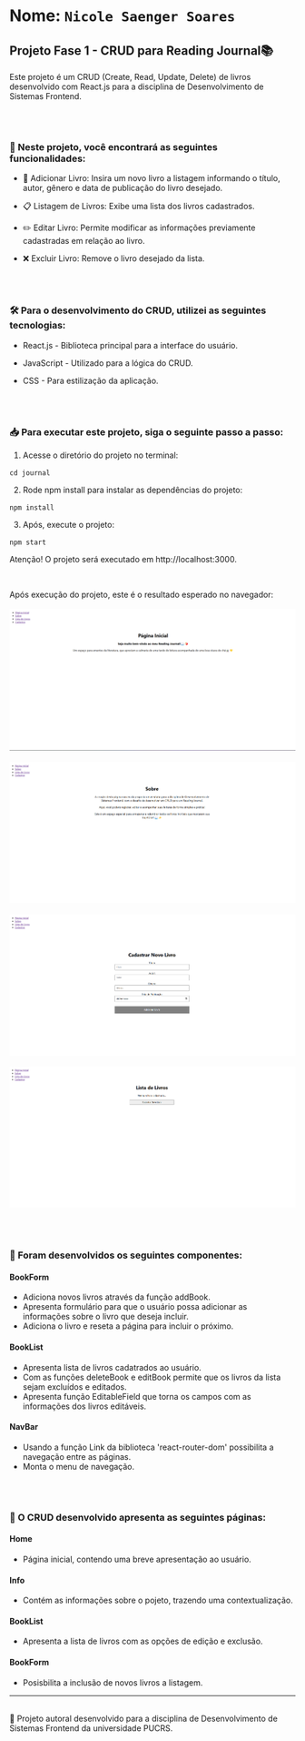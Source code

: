 # Nome: `Nicole Saenger Soares`

## Projeto Fase 1 - CRUD para Reading Journal📚 

Este projeto é um CRUD (Create, Read, Update, Delete) de livros desenvolvido com React.js para a disciplina de Desenvolvimento de Sistemas Frontend. 

<br>
<br>

### 🚀 Neste projeto, você encontrará as seguintes funcionalidades:

- 📌 Adicionar Livro: Insira um novo livro a listagem informando o título, autor, gênero e data de publicação do livro desejado.

- 📋 Listagem de Livros: Exibe uma lista dos livros cadastrados.

- ✏️ Editar Livro: Permite modificar as informações previamente cadastradas em relação ao livro.

- ❌ Excluir Livro: Remove o livro desejado da lista.

<br>
<br>

### 🛠️ Para o desenvolvimento do CRUD, utilizei as seguintes tecnologias:

- React.js - Biblioteca principal para a interface do usuário.

- JavaScript - Utilizado para a lógica do CRUD.

- CSS - Para estilização da aplicação.

<br>
<br>

### 📥 Para executar este projeto, siga o seguinte passo a passo:
1. Acesse o diretório do projeto no terminal:
```
cd journal
```

2. Rode npm install para instalar as dependências do projeto:
```
npm install
```

3. Após, execute o projeto:
```
npm start
```

Atenção! O projeto será executado em http://localhost:3000.

<br>

Após execução do projeto, este é o resultado esperado no navegador:
<br>
<br>
![Print da página inicial](./assets/homepage.png)
<br>
<br>
![Print da página informativa](./assets/info.png)
<br>
<br>
![Print da página de cadastro](./assets/bookForm.png)
<br>
<br>
![Print da página de listagem](./assets/bookList.png)


<br>
<br>

### 🧩 Foram desenvolvidos os seguintes componentes:
#### BookForm
- Adiciona novos livros através da função addBook.
- Apresenta formulário para que o usuário possa adicionar as informações sobre o livro que deseja incluir.
- Adiciona o livro e reseta a página para incluir o próximo.

#### BookList
- Apresenta lista de livros cadatrados ao usuário.
- Com as funções deleteBook e editBook permite que os livros da lista sejam excluídos e editados.
- Apresenta função EditableField que torna os campos com as informações dos livros editáveis.
  
#### NavBar
- Usando a função Link da biblioteca 'react-router-dom' possibilita a navegação entre as páginas.
- Monta o menu de navegação.

<br>
<br>

### 📄 O CRUD desenvolvido apresenta as seguintes páginas:
#### Home
- Página inicial, contendo uma breve apresentação ao usuário.

#### Info
- Contém as informações sobre o pojeto, trazendo uma contextualização.

#### BookList
- Apresenta a lista de livros com as opções de edição e exclusão.

#### BookForm
- Posisbilita a inclusão de novos livros a listagem.


---
<br>
📜 Projeto autoral desenvolvido para a disciplina de Desenvolvimento de Sistemas Frontend da universidade PUCRS.
